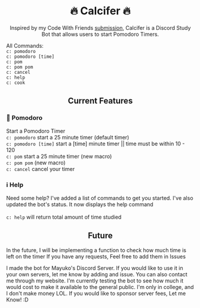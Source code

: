 <h1 align="center">
 🔥 Calcifer 🔥
</h1>
<p align="center">
  Inspired by my Code With Friends <a href="https://github.com/andreidimaano/rodelo">submission</a>, Calcifer is a Discord Study Bot that allows users to start Pomodoro Timers.
</p>

All Commands:<br />
`c: pomodoro`<br />
`c: pomodoro [time]`<br />
`c: pom`<br />
`c: pom pom`<br />
`c: cancel`<br />
`c: help`<br />
`c: cook `<br />

<h2 align="center">
Current Features
</h2>

### 🍅 Pomodoro
Start a Pomodoro Timer
<br />
`c: pomodoro` start a 25 minute timer (default timer)<br />
`c: pomodoro [time]` start a [time] minute timer || time must be within 10 - 120<br />
`c: pom` start a 25 minute timer (new macro)<br />
`c: pom pom` (new macro)<br />
`c: cancel` cancel your timer<br />

### :information_source: Help
Need some help? I've added a list of commands to get you started. I've also updated the bot's status. It now displays the help command
<br /><br />
`c: help` will return total amount of time studied
<br />

<h2 align="center">
Future
</h2>

In the future, I will be implementing a function to check how much time is left on the timer
If you have any requests, Feel free to add them in Issues

I made the bot for Mayuko's Discord Server. If you would like to use it in your own servers, let me know by adding and issue. You can also contact me through my website. I'm currently testing the bot to see how much it would cost to make it available to the general public. I'm only in college, and I don't make money LOL. If you would like to sponsor server fees, Let me Know! :D
